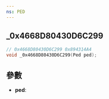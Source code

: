 ```yaml
---
ns: PED
---
```

## _0x4668D80430D6C299

```c
// 0x4668D80430D6C299 0x894314A4
void _0x4668D80430D6C299(Ped ped);
```


## 參數
* **ped**: 

